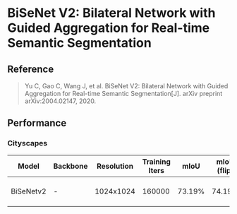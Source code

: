 # BiSeNet V2: Bilateral Network with Guided Aggregation for Real-time Semantic Segmentation

## Reference

> Yu C, Gao C, Wang J, et al. BiSeNet V2: Bilateral Network with Guided Aggregation for Real-time Semantic Segmentation[J]. arXiv preprint arXiv:2004.02147, 2020.

## Performance

### Cityscapes

| Model | Backbone | Resolution | Training Iters | mIoU | mIoU (flip) | mIoU (ms+flip) | Links |
|-|-|-|-|-|-|-|-|
|BiSeNetv2|-|1024x1024|160000|73.19%|74.19%|74.43%|[model](https://paddleseg.bj.bcebos.com/dygraph/cityscapes/bisenet_cityscapes_1024x1024_160k/model.pdparams) \| [log](https://paddleseg.bj.bcebos.com/dygraph/cityscapes/bisenet_cityscapes_1024x1024_160k/train.log) \| [vdl](https://paddlepaddle.org.cn/paddle/visualdl/service/app?id=3ccfaff613de769eadb76f8379afffa5)|

